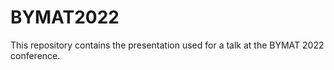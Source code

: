 # BYMAT2022
This repository contains the presentation used for a talk at the BYMAT 2022 conference.

